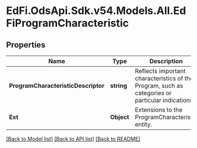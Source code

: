 # EdFi.OdsApi.Sdk.v54.Models.All.EdFiProgramCharacteristic

## Properties

Name | Type | Description | Notes
------------ | ------------- | ------------- | -------------
**ProgramCharacteristicDescriptor** | **string** | Reflects important characteristics of the Program, such as categories or particular indications. | 
**Ext** | **Object** | Extensions to the ProgramCharacteristic entity. | [optional] 

[[Back to Model list]](../../README.md#documentation-for-models) [[Back to API list]](../../README.md#documentation-for-api-endpoints) [[Back to README]](../../README.md)

